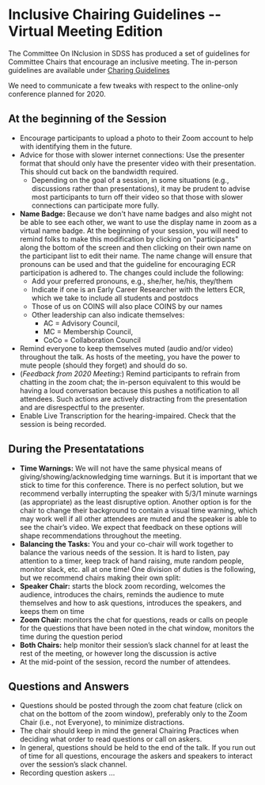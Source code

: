 # Inclusive Chairing Guidelines -- Virtual Meeting Edition

The Committee On INclusion in SDSS has produced a set of guidelines for Committee Chairs that encourage an inclusive meeting. The in-person guidelines are available under [Charing Guidelines](chairing_guidelines.md)


We need to communicate a few tweaks with respect to the online-only conference planned for 2020. 

## At the beginning of the Session

- Encourage participants to upload a photo to their Zoom account to help with identifying them in the future. 
- Advice for those with slower internet connections: Use the presenter format that should only have the presenter video with their presentation. This should cut back on the bandwidth required. 
  - Depending on the goal of a session, in some situations (e.g., discussions rather than presentations), it may be prudent to advise most participants to turn off their video so that those with slower connections can participate more fully. 
- **Name Badge:** Because we don't have name badges and also might not be able to see each other, we want to use the display name in zoom as a virtual name badge. At the beginning of your session, you will need to remind folks to make this modification by clicking on "participants" along the bottom of the screen and then clicking on their own name on the participant list to edit their name. The name change will ensure that pronouns can be used and that the guideline for encouraging ECR participation is adhered to. The changes could include the following:
  - Add your preferred pronouns, e.g.,  she/her, he/his, they/them
  - Indicate if one is an Early Career Researcher with the letters ECR, which we take to include all students and postdocs
  - Those of us on COINS will also place COINS by our names 
  - Other leadership can also indicate themselves: 
    - AC = Advisory Council, 
    - MC = Membership Council, 
    - CoCo = Collaboration Council
- Remind everyone to keep themselves muted (audio and/or video) throughout the talk. As hosts of the meeting, you have the power to mute people (should they forget) and should do so.
- (_Feedback from 2020 Meeting:_) Remind participants to refrain from chatting in the zoom chat; the in-person equivalent to this would be having a loud conversation because this pushes a notification to all attendees. Such actions are actively distracting from the presentation and are disrespectful to the presenter.  
- Enable Live Transcription for the hearing-impaired. Check that the session is being recorded.
 
## During the Presentatations

- **Time Warnings:** We will not have the same physical means of giving/showing/acknowledging time warnings. But it is important that we stick to time for this conference. There is no perfect solution, but we recommend verbally interrupting the speaker with 5/3/1 minute warnings (as appropriate) as the least disruptive option.  Another option is for the chair to change their background to contain a visual time warning, which may work well if all other attendees are muted and the speaker is able to see the chair’s video.  We expect that feedback on these options will shape recommendations throughout the meeting.
- **Balancing the Tasks:** You and your co-chair will work together to balance the various needs of the session. It is hard to listen, pay attention to a timer, keep track of hand raising, mute random people, monitor slack, etc. all at one time! One division of duties is the following, but we recommend chairs making their own split:
 - **Speaker Chair:** starts the block zoom recording, welcomes the audience, introduces the chairs, reminds the audience to mute themselves and how to ask questions, introduces the speakers, and keeps them on time
 - **Zoom Chair:** monitors the chat for questions, reads or calls on people for the questions that have been noted in the chat window, monitors the time during the question period
 - **Both Chairs:** help monitor their session’s slack channel for at least the rest of the meeting, or however long the discussion is active
- At the mid-point of the session, record the number of attendees.  
 
## Questions and Answers 

- Questions should be posted through the zoom chat feature (click on chat on the bottom of the zoom window), preferably only to the Zoom Chair (i.e., not Everyone), to minimize distractions. 
- The chair should keep in mind the general Chairing Practices when deciding what order to read questions or call on askers.  
- In general, questions should be held to the end of the talk.  If you run out of time for all questions, encourage the askers and speakers to interact over the session’s slack channel.
- Recording question askers ... 

